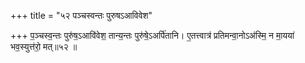 +++
title = "५२ पञ्चस्वन्तः पुरुषऽआविवेश"

+++
प॒ञ्चस्व॒न्तः पुरु॑ष॒ऽआवि॑वेश॒ तान्य॒न्तः पुरु॑षे॒ऽअर्पि॑तानि। ए॒तत्त्वात्र॑ प्रतिमन्वा॒नोऽअ॑स्मि॒ न मा॒यया॑ भव॒स्युत्त॑रो॒ मत्॥५२ ॥
